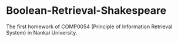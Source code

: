 # Boolean-Retrieval-Shakespeare
The first homework of COMP0054 (Principle of Information Retrieval System) in Nankai University.
